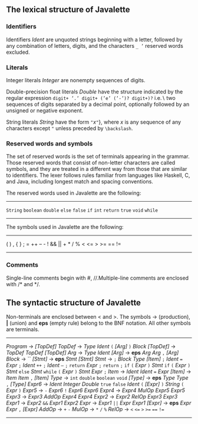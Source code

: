 The lexical structure of Javalette 
----------------------------------

### Identifiers 

Identifiers *Ident* are unquoted strings beginning with a letter,
followed by any combination of letters, digits, and the characters `_ ’`
reserved words excluded.

### Literals 

Integer literals *Integer* are nonempty sequences of digits.

Double-precision float literals *Double* have the structure indicated by
the regular expression `digit+ ’.’ digit+ (’e’ (’-’)? digit+)?`
i.e.$\backslash$ two sequences of digits separated by a decimal point,
optionally followed by an unsigned or negative exponent.

String literals *String* have the form `"`*x*`"`}, where *x* is any
sequence of any characters except `"` unless preceded by `\backslash`.

### Reserved words and symbols 

The set of reserved words is the set of terminals appearing in the
grammar. Those reserved words that consist of non-letter characters are
called symbols, and they are treated in a different way from those that
are similar to identifiers. The lexer follows rules familiar from
languages like Haskell, C, and Java, including longest match and spacing
conventions.

The reserved words used in Javalette are the following:

  ---------- ----------- ---------- ----------
  `String`   `boolean`   `double`   `else`
  `false`    `if`        `int`      `return`
  `true`     `void`      `while`    
  ---------- ----------- ---------- ----------

The symbols used in Javalette are the following:

  -------- ----- ------ -----
  (        )     ,      {
  }        ;     =      ++
  –        -     !      &&
  $|$$|$   +     \*     /
  %        $<$   $<$=   $>$
  $>$=     ==    !=     
  -------- ----- ------ -----

### Comments 

Single-line comments begin with \#, //.Multiple-line comments are
enclosed with /\* and \*/.

The syntactic structure of Javalette 
------------------------------------

Non-terminals are enclosed between $<$ and $>$. The symbols -$>$
(production), **$|$** (union) and **eps** (empty rule) belong to the BNF
notation. All other symbols are terminals.

  -------------- ------ ------------------------------------------
  *Program*      -$>$   *\[TopDef\]*
  *TopDef*       -$>$   *Type* *Ident* `(` *\[Arg\]* `)` *Block*
  *\[TopDef\]*   -$>$   *TopDef*
                        *TopDef* *\[TopDef\]*
  *Arg*          -$>$   *Type* *Ident*
  *\[Arg\]*      -$>$   **eps**
                        *Arg*
                        *Arg* `,` *\[Arg\]*
  *Block*        -$>$   ``
  *\[Stmt\]*     -$>$   **eps**
                        *Stmt* *\[Stmt\]*
  *Stmt*         -$>$   `;`
                        *Block*
                        *Type* *\[Item\]* `;`
                        *Ident* `=` *Expr* `;`
                        *Ident* `++` `;`
                        *Ident* `–` `;`
                        `return` *Expr* `;`
                        `return` `;`
                        `if` `(` *Expr* `)` *Stmt*
                        `if` `(` *Expr* `)` *Stmt* `else` *Stmt*
                        `while` `(` *Expr* `)` *Stmt*
                        *Expr* `;`
  *Item*         -$>$   *Ident*
                        *Ident* `=` *Expr*
  *\[Item\]*     -$>$   *Item*
                        *Item* `,` *\[Item\]*
  *Type*         -$>$   `int`
                        `double`
                        `boolean`
                        `void`
  *\[Type\]*     -$>$   **eps**
                        *Type*
                        *Type* `,` *\[Type\]*
  *Expr6*        -$>$   *Ident*
                        *Integer*
                        *Double*
                        `true`
                        `false`
                        *Ident* `(` *\[Expr\]* `)`
                        *String*
                        `(` *Expr* `)`
  *Expr5*        -$>$   `-` *Expr6*
                        `!` *Expr6*
                        *Expr6*
  *Expr4*        -$>$   *Expr4* *MulOp* *Expr5*
                        *Expr5*
  *Expr3*        -$>$   *Expr3* *AddOp* *Expr4*
                        *Expr4*
  *Expr2*        -$>$   *Expr2* *RelOp* *Expr3*
                        *Expr3*
  *Expr1*        -$>$   *Expr2* `&&` *Expr1*
                        *Expr2*
  *Expr*         -$>$   *Expr1* `||` *Expr*
                        *Expr1*
  *\[Expr\]*     -$>$   **eps**
                        *Expr*
                        *Expr* `,` *\[Expr\]*
  *AddOp*        -$>$   `+`
                        `-`
  *MulOp*        -$>$   `*`
                        `/`
                        `%`
  *RelOp*        -$>$   `<`
                        `<=`
                        `>`
                        `>=`
                        `==`
                        `!=`
  -------------- ------ ------------------------------------------
